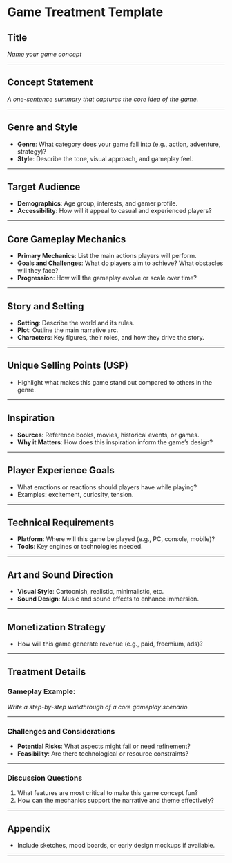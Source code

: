 # Game Treatment Template

## Title
*Name your game concept*

---

## Concept Statement
*A one-sentence summary that captures the core idea of the game.*

---

## Genre and Style
- **Genre**: What category does your game fall into (e.g., action, adventure, strategy)?
- **Style**: Describe the tone, visual approach, and gameplay feel.

---

## Target Audience
- **Demographics**: Age group, interests, and gamer profile.
- **Accessibility**: How will it appeal to casual and experienced players?

---

## Core Gameplay Mechanics
- **Primary Mechanics**: List the main actions players will perform.
- **Goals and Challenges**: What do players aim to achieve? What obstacles will they face?
- **Progression**: How will the gameplay evolve or scale over time?

---

## Story and Setting
- **Setting**: Describe the world and its rules.
- **Plot**: Outline the main narrative arc.
- **Characters**: Key figures, their roles, and how they drive the story.

---

## Unique Selling Points (USP)
- Highlight what makes this game stand out compared to others in the genre.

---

## Inspiration
- **Sources**: Reference books, movies, historical events, or games.
- **Why it Matters**: How does this inspiration inform the game’s design?

---

## Player Experience Goals
- What emotions or reactions should players have while playing?
- Examples: excitement, curiosity, tension.

---

## Technical Requirements
- **Platform**: Where will this game be played (e.g., PC, console, mobile)?
- **Tools**: Key engines or technologies needed.

---

## Art and Sound Direction
- **Visual Style**: Cartoonish, realistic, minimalistic, etc.
- **Sound Design**: Music and sound effects to enhance immersion.

---

## Monetization Strategy
- How will this game generate revenue (e.g., paid, freemium, ads)?

---

## Treatment Details
### Gameplay Example:
*Write a step-by-step walkthrough of a core gameplay scenario.*

---

### Challenges and Considerations
- **Potential Risks**: What aspects might fail or need refinement?
- **Feasibility**: Are there technological or resource constraints?

---

### Discussion Questions
1. What features are most critical to make this game concept fun?
2. How can the mechanics support the narrative and theme effectively?

---

## Appendix
- Include sketches, mood boards, or early design mockups if available.

---
